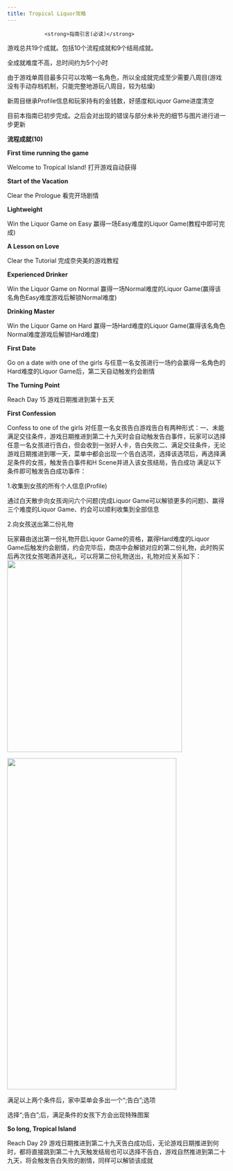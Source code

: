 ```yaml
---
title: Tropical Liquor攻略
---
```


                <strong>指南引言(必读)</strong>



游戏总共19个成就。包括10个流程成就和9个结局成就。



全成就难度不高，总时间约为5个小时



由于游戏单周目最多只可以攻略一名角色，所以全成就完成至少需要八周目(游戏没有手动存档机制，只能完整地游玩八周目，较为枯燥)



新周目继承Profile信息和玩家持有的金钱数，好感度和Liquor Game进度清空



目前本指南已初步完成。之后会对出现的错误与部分未补充的细节与图片进行进一步更新



<strong>流程成就(10)</strong>



<strong>First time running the game</strong>



Welcome to Tropical Island! 打开游戏自动获得



<strong>Start of the Vacation</strong>



Clear the Prologue 看完开场剧情



<strong>Lightweight</strong>



Win the Liquor Game on Easy 赢得一场Easy难度的Liquor Game(教程中即可完成)



<strong>A Lesson on Love</strong>



Clear the Tutorial 完成奈央美的游戏教程



<strong>Experienced Drinker</strong>



Win the Liquor Game on Normal 赢得一场Normal难度的Liquor Game(赢得该名角色Easy难度游戏后解锁Normal难度)



<strong>Drinking Master</strong>



Win the Liquor Game on Hard 赢得一场Hard难度的Liquor Game(赢得该名角色Normal难度游戏后解锁Hard难度)



<strong>First Date</strong>



Go on a date with one of the girls 与任意一名女孩进行一场约会赢得一名角色的Hard难度的Liquor Game后，第二天自动触发约会剧情



<strong>The Turning Point</strong>



Reach Day 15 游戏日期推进到第十五天



<strong>First Confession</strong>



Confess to one of the girls 对任意一名女孩告白游戏告白有两种形式：一、未能满足交往条件，游戏日期推进到第二十九天时会自动触发告白事件，玩家可以选择任意一名女孩进行告白，但会收到一张好人卡，告白失败二、满足交往条件，无论游戏日期推进到哪一天，菜单中都会出现一个告白选项，选择该选项后，再选择满足条件的女孩，触发告白事件和H Scene并进入该女孩结局，告白成功 满足以下条件即可触发告白成功事件：



1.收集到女孩的所有个人信息(Profile)



通过白天散步向女孩询问六个问题(完成Liquor Game可以解锁更多的问题)、赢得三个难度的Liquor Game、约会可以顺利收集到全部信息



2.向女孩送出第二份礼物



玩家藉由送出第一份礼物开启Liquor Game的资格，赢得Hard难度的Liquor Game后触发约会剧情，约会完毕后，商店中会解锁对应的第二份礼物，此时购买后再次找女孩喝酒并送礼，可以将第二份礼物送出，礼物对应关系如下：<img alt="" src="https://img.2dfan.com/uploads/intro/639/768974d15c2537d3d4ea0fdda8fc8145.png-watermark" style="width: 403px; height: 442px;" />



<img alt="" src="https://img.2dfan.com/uploads/intro/639/b5a12758b628b557b7abae42048a02f3.png-watermark" style="width: 390px; height: 763px;" />



满足以上两个条件后，家中菜单会多出一个“;告白”;选项



选择“;告白”;后，满足条件的女孩下方会出现特殊图案



<strong>So long, Tropical Island</strong>



Reach Day 29 游戏日期推进到第二十九天告白成功后，无论游戏日期推进到何时，都将直接跳到第二十九天触发结局也可以选择不告白，游戏自然推进到第二十九天，将会触发告白失败的剧情，同样可以解锁该成就


              
